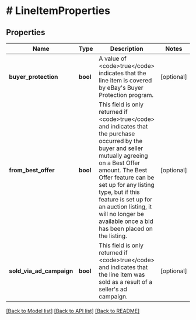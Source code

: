 # # LineItemProperties

## Properties

Name | Type | Description | Notes
------------ | ------------- | ------------- | -------------
**buyer_protection** | **bool** | A value of &lt;code&gt;true&lt;/code&gt; indicates that the line item is covered by eBay&#39;s Buyer Protection program. | [optional]
**from_best_offer** | **bool** | This field is only returned if &lt;code&gt;true&lt;/code&gt; and indicates that the purchase occurred by the buyer and seller mutually agreeing on a Best Offer amount. The Best Offer feature can be set up for any listing type, but if this feature is set up for an auction listing, it will no longer be available once a bid has been placed on the listing. | [optional]
**sold_via_ad_campaign** | **bool** | This field is only returned if &lt;code&gt;true&lt;/code&gt; and indicates that the line item was sold as a result of a seller&#39;s ad campaign. | [optional]

[[Back to Model list]](../../README.md#models) [[Back to API list]](../../README.md#endpoints) [[Back to README]](../../README.md)
